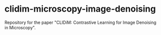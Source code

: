 # clidim-microscopy-image-denoising
Repository for the paper "CLIDiM: Contrastive Learning for Image Denoising in Microscopy".
